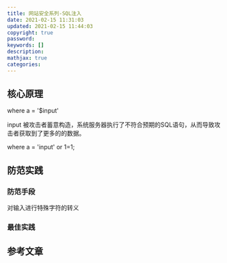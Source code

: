 ```yaml
---
title: 网站安全系列-SQL注入
date: 2021-02-15 11:31:03
updated: 2021-02-15 11:44:03
copyright: true
password:
keywords: []
description: 
mathjax: true
categories:
---
```


## 核心原理

where a = '$input'

input 被攻击者蓄意构造，系统服务器执行了不符合预期的SQL语句，从而导致攻击者获取到了更多的的数据。

where a = 'input' or 1=1;

## 防范实践

### 防范手段

对输入进行特殊字符的转义

### 最佳实践

## 参考文章

